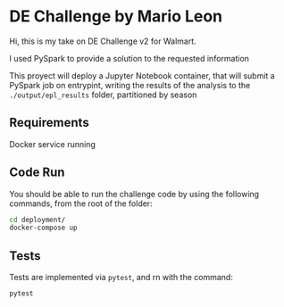 # DE Challenge by Mario Leon

Hi, this is my take on DE Challenge v2 for Walmart.

I used PySpark to provide a solution to the requested information

This proyect will deploy a Jupyter Notebook container, that will submit a PySpark job on entrypint, writing the results of the analysis to the ```./output/epl_results``` folder, partitioned by season

## Requirements

Docker service running

## Code Run

You should be able to run the challenge code by using the following commands, from the root of the folder:

```bash
cd deployment/
docker-compose up
```

## Tests

Tests are implemented via ```pytest```, and rn with the command:

```bash
pytest
```